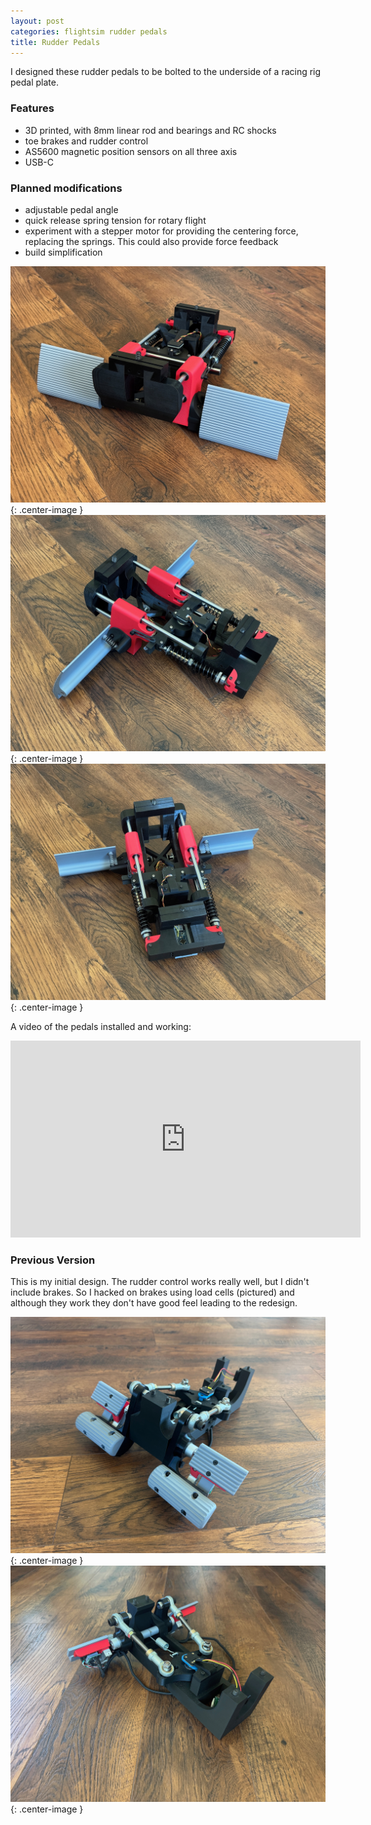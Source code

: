 ```yaml
---
layout: post
categories: flightsim rudder pedals
title: Rudder Pedals
---
```


I designed these rudder pedals to be bolted to the underside of a racing rig pedal plate. 

### Features

- 3D printed, with 8mm linear rod and bearings and RC shocks
- toe brakes and rudder control
- AS5600 magnetic position sensors on all three axis 
- USB-C

### Planned modifications

- adjustable pedal angle
- quick release spring tension for rotary flight
- experiment with a stepper motor for providing the centering force, replacing the springs. This could also provide force feedback
- build simplification

![](/assets/pedals/IMG_1098.JPG){: .center-image }
![](/assets/pedals/IMG_1099.JPG){: .center-image }
![](/assets/pedals/IMG_1101.JPG){: .center-image }

A video of the pedals installed and working:

<iframe class="center-image" width="560" height="315" src="https://www.youtube.com/embed/uUZPqIRWfbc?si=ZAByA4UAvtkQvIKs" title="YouTube video player" frameborder="0" allow="accelerometer; autoplay; clipboard-write; encrypted-media; gyroscope; picture-in-picture; web-share" referrerpolicy="strict-origin-when-cross-origin" allowfullscreen></iframe>

### Previous Version

This is my initial design. The rudder control works really well, but I didn't include brakes. So I hacked on brakes using load cells (pictured) and although they work they don't have good feel leading to the redesign.

![](/assets/pedals/IMG_1102.JPG){: .center-image }
![](/assets/pedals/IMG_1103.JPG){: .center-image }
